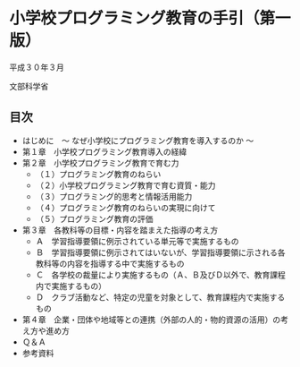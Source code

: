 ﻿# 小学校プログラミング教育の手引（第一版）

平成３０年３月

文部科学省

## 目次

* はじめに　～ なぜ小学校にプログラミング教育を導入するのか ～
* 第１章　小学校プログラミング教育導入の経緯
* 第２章　小学校プログラミング教育で育む力
  * （１）プログラミング教育のねらい
  * （２）小学校プログラミング教育で育む資質・能力
  * （３）プログラミング的思考と情報活用能力
  * （４）プログラミング教育のねらいの実現に向けて
  * （５）プログラミング教育の評価
* 第３章　各教科等の目標・内容を踏まえた指導の考え方
  * Ａ　学習指導要領に例示されている単元等で実施するもの
  * Ｂ　学習指導要領に例示されてはいないが、学習指導要領に示される各教科等の内容を指導する中で実施するもの
  * Ｃ　各学校の裁量により実施するもの（Ａ、Ｂ及びＤ以外で、教育課程内で実施するもの）
  * Ｄ　クラブ活動など、特定の児童を対象として、教育課程内で実施するもの
* 第４章　企業・団体や地域等との連携（外部の人的・物的資源の活用）の考え方や進め方
* Ｑ＆Ａ
* 参考資料
